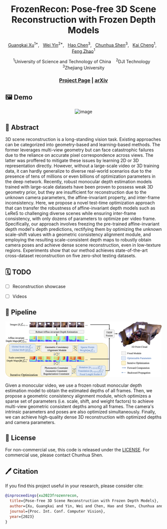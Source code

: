 <div align="center">

<h1>FrozenRecon: Pose-free 3D Scene Reconstruction with Frozen Depth Models </h1>

[Guangkai Xu](https://github.com/guangkaixu/)<sup>1*</sup>, &nbsp; 
[Wei Yin](https://yvanyin.net/)<sup>2*</sup>, &nbsp; 
[Hao Chen](https://stan-haochen.github.io/)<sup>3</sup>, &nbsp;
[Chunhua Shen](https://cshen.github.io/)<sup>3</sup>, &nbsp;
[Kai Cheng](https://cklibra.github.io/)<sup>1</sup>, &nbsp;
[Feng Zhao](https://scholar.google.co.uk/citations?user=r6CvuOUAAAAJ&hl=en/)<sup>1</sup>

<sup>1</sup>University of Science and Technology of China &nbsp;&nbsp; 
<sup>2</sup>DJI Technology &nbsp;&nbsp; 
<sup>3</sup>Zhejiang University

### [Project Page](https://aim-uofa.github.io/FrozenRecon/) | [arXiv](https://arxiv.org/abs/2308.05733)


</div>

## 🖼️ Demo
<div align="center">
<img width="800" alt="image" src="figs/frozenrecon-demo.png">
</div>

## 📖 Abstract

3D scene reconstruction is a long-standing vision task. Existing approaches can be categorized into geometry-based and learning-based methods. The former leverages multi-view geometry but can face catastrophic failures due to the reliance on accurate pixel correspondence across views. The latter was proffered to mitigate these issues by learning 2D or 3D representation directly. However, without a large-scale video or 3D training data, it can hardly generalize to diverse real-world scenarios due to the presence of tens of millions or even billions of optimization parameters in the deep network. Recently, robust monocular depth estimation models trained with large-scale datasets have been proven to possess weak 3D geometry prior, but they are insufficient for reconstruction due to the unknown camera parameters, the affine-invariant property, and inter-frame inconsistency. Here, we propose a novel test-time optimization approach that can transfer the robustness of affine-invariant depth models such as LeReS to challenging diverse scenes while ensuring inter-frame consistency, with only dozens of parameters to optimize per video frame. Specifically, our approach involves freezing the pre-trained affine-invariant depth model's depth predictions, rectifying them by optimizing the unknown scale-shift values with a geometric consistency alignment module, and employing the resulting scale-consistent depth maps to robustly obtain camera poses and achieve dense scene reconstruction, even in low-texture regions. Experiments show that our method achieves state-of-the-art cross-dataset reconstruction on five zero-shot testing datasets.


## 🗓️ TODO
- [ ] Reconstruction showcase
- [ ] Videos


## 🚀 Pipeline

<div align="center">
<img width="800" alt="image" src="figs/frozenrecon-pipeline.png">
</div>

Given a monocular video, we use a frozen robust monocular depth estimation model to obtain the estimated depths of all frames. Then, we propose a geometric consistency alignment module, which optimizes a sparse set of parameters (i.e. scale, shift, and weight factors) to achieve multi-view geometric consistent depths among all frames. The camera's intrinsic parameters and poses are also optimized simultaneously. Finally, we can achieve high-quality dense 3D reconstruction with optimized depths and camera parameters.


## 🎫 License

For non-commercial use, this code is released under the [LICENSE](LICENSE).
For commercial use, please contact Chunhua Shen.

## 🖊️ Citation


If you find this project useful in your research, please consider cite:


```BibTeX
@inproceedings{xu2023frozenrecon,
  title={Pose-free 3D Scene Reconstruction with Frozen Depth Models},
  author={Xu, Guangkai and Yin, Wei and Chen, Hao and Shen, Chunhua and Cheng, Kai and Zhao, Feng},
  journal={Proc. Int. Conf. Computer Vision},
  year={2023}
}
```
